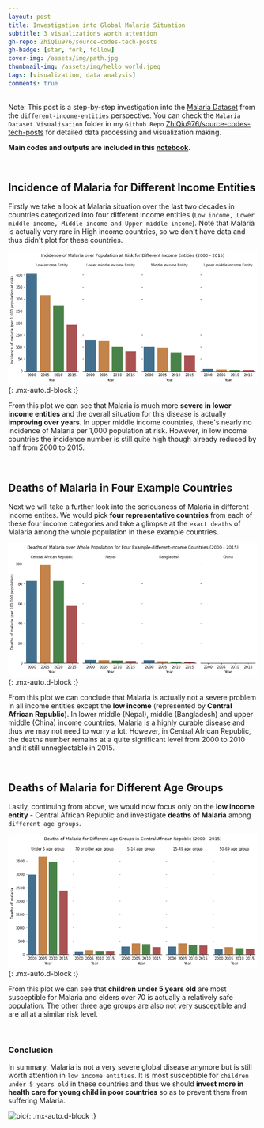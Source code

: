 ```yaml
---
layout: post
title: Investigation into Global Malaria Situation
subtitle: 3 visualizations worth attention
gh-repo: ZhiQiu976/source-codes-tech-posts
gh-badge: [star, fork, follow]
cover-img: /assets/img/path.jpg
thumbnail-img: /assets/img/hello_world.jpeg
tags: [visualization, data analysis]
comments: true
---
```


Note: This post is a step-by-step investigation into the [Malaria Dataset](https://github.com/ZhiQiu976/source-codes-tech-posts/tree/master/Malaria%20Dataset%20Visualisation/data) from the `different-income-entities` perspective. You can check the `Malaria Dataset Visualisation` folder in my `Github Repo` [ZhiQiu976/source-codes-tech-posts](https://github.com/ZhiQiu976/source-codes-tech-posts) for detailed data processing and visualization making.

**Main codes and outputs are included in this [notebook](https://github.com/ZhiQiu976/source-codes-tech-posts/blob/master/Malaria%20Dataset%20Visualisation/visuals_malaria_data.ipynb).**

<br />

## Incidence of Malaria for Different Income Entities

Firstly we take a look at Malaria situation over the last two decades in countries categorized into four different income entities (`Low income, Lower middle income, Middle income and Upper middle income`). Note that Malaria is actually very rare in High income countries, so we don't have data and thus didn't plot for these countries.

![plot1](https://raw.githubusercontent.com/ZhiQiu976/source-codes-tech-posts/master/Malaria%20Dataset%20Visualisation/plot1.png){: .mx-auto.d-block :}

From this plot we can see that Malaria is much more **severe in lower income entities** and the overall situation for this disease is actually **improving over years**. In upper middle income countries, there's nearly no incidence of Malaria per 1,000 population at risk. However, in low income countries the incidence number is still quite high though already reduced by half from 2000 to 2015.

<br />

## Deaths of Malaria in Four Example Countries

Next we will take a further look into the seriousness of Malaria in different income entites. We would pick **four representative countries** from each of these four income categories and take a glimpse at the `exact deaths` of Malaria among the whole population in these example countries.

![plot2](https://raw.githubusercontent.com/ZhiQiu976/source-codes-tech-posts/master/Malaria%20Dataset%20Visualisation/plot2.png){: .mx-auto.d-block :}

From this plot we can conclude that Malaria is actually not a severe problem in all income entities except the **low income** (represented by **Central African Republic**). In lower middle (Nepal), middle (Bangladesh) and upper middle (China) income countries, Malaria is a highly curable disease and thus we may not need to worry a lot. However, in Central African Republic, the deaths number remains at a quite significant level from 2000 to 2010 and it still unneglectable in 2015.

<br />

## Deaths of Malaria for Different Age Groups

Lastly, continuing from above, we would now focus only on the **low income entity** - Central African Republic and investigate **deaths of Malaria** among `different age groups`.

![plot3](https://raw.githubusercontent.com/ZhiQiu976/source-codes-tech-posts/master/Malaria%20Dataset%20Visualisation/plot3.png){: .mx-auto.d-block :}

From this plot we can see that **children under 5 years old** are most susceptible for Malaria and elders over 70 is actually a relatively safe population. The other three age groups are also not very susceptible and are all at a similar risk level.

<br />

### Conclusion

In summary, Malaria is not a very severe global disease anymore but is still worth attention in `low income entities`. It is most susceptible for `children under 5 years old` in these countries and thus we should **invest more in health care for young child in poor countries** so as to prevent them from suffering Malaria.

![pic](/assets/img/thumb.png){: .mx-auto.d-block :}











